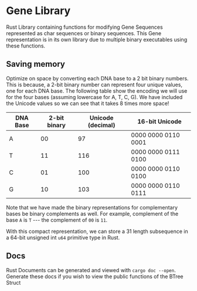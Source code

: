 # Gene Library

Rust Library containing functions for modifying Gene Sequences represented as char sequences or binary sequences.
This Gene representation is in its own library due to multiple binary executables using these functions.

## Saving memory

Optimize on space by converting each DNA base to a 2 bit binary numbers. This is because, a 2-bit binary 
number can represent four unique values, one for each DNA base. The following table show the encoding
we will use for the four bases (assuming lowercase for A, T, C, G). We have included the Unicode values
so we can see that it takes 8 times more space!

| DNA Base | 2-bit binary | Unicode (decimal) | 16-bit Unicode      |
| -------- | ------------ | --------------    | ------------------- |
| A        | 00           |  97               | 0000 0000 0110 0001 |
| T        | 11           | 116               | 0000 0000 0111 0100 |
| C        | 01           | 100               | 0000 0000 0110 0100 |
| G        | 10           | 103               | 0000 0000 0110 0111 |

Note that we have made the binary representations for complementary bases be binary complements
as well. For example, complement of the base `A` is `T` --- the complement of `00` is `11`.

With this compact representation, we can store a 31 length subsequence in a 64-bit unsigned int
`u64` primitive type in Rust.

## Docs

Rust Documents can be generated and viewed with `cargo doc --open`.  Generate these docs if you wish to
view the public functions of the BTree Struct
